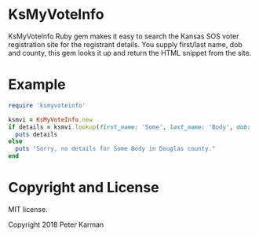 KsMyVoteInfo
=========================

KsMyVoteInfo Ruby gem makes it easy to search the Kansas SOS voter registration site
for the registrant details. You supply first/last name, dob and county, this gem looks
it up and return the HTML snippet from the site.

# Example

```ruby
require 'ksmyvoteinfo'

ksmvi = KsMyVoteInfo.new
if details = ksmvi.lookup(first_name: 'Some', last_name: 'Body', dob: 'january 1, 1970', county: 'Douglas')
  puts details
else
  puts "Sorry, no details for Some Body in Douglas county."
end
```

# Copyright and License

MIT license.

Copyright 2018 Peter Karman
